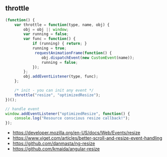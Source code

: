## throttle

```javascript
(function() {
    var throttle = function(type, name, obj) {
        obj = obj || window;
        var running = false;
        var func = function() {
            if (running) { return; }
            running = true;
             requestAnimationFrame(function() {
                obj.dispatchEvent(new CustomEvent(name));
                running = false;
            });
        };
        obj.addEventListener(type, func);
    };

    /* init - you can init any event */
    throttle("resize", "optimizedResize");
})();

// handle event
window.addEventListener("optimizedResize", function() {
    console.log("Resource conscious resize callback!");
});
```

- https://developer.mozilla.org/en-US/docs/Web/Events/resize
- https://www.viget.com/articles/better-scroll-and-resize-event-handling
- https://github.com/danmasta/ng-resize
- https://github.com/kmaida/angular-resize
